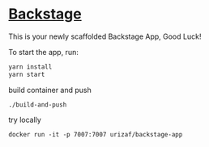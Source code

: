 # [Backstage](https://backstage.io)

This is your newly scaffolded Backstage App, Good Luck!

To start the app, run:

```sh
yarn install
yarn start
```

build container and push
```
./build-and-push
```
try locally
```
docker run -it -p 7007:7007 urizaf/backstage-app
```
